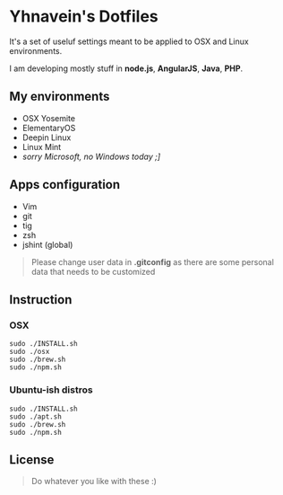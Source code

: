 # Yhnavein's Dotfiles

It's a set of useluf settings meant to be applied to OSX and Linux environments.

I am developing mostly stuff in **node.js**, **AngularJS**, **Java**, **PHP**.

## My environments

* OSX Yosemite
* ElementaryOS
* Deepin Linux
* Linux Mint
* *sorry Microsoft, no Windows today ;]*

## Apps configuration

* Vim
* git
* tig
* zsh
* jshint (global)

> Please change user data in **.gitconfig** as there are some personal data that needs to be customized

## Instruction

### OSX

```
sudo ./INSTALL.sh
sudo ./osx
sudo ./brew.sh
sudo ./npm.sh
```

### Ubuntu-ish distros
```
sudo ./INSTALL.sh
sudo ./apt.sh
sudo ./brew.sh
sudo ./npm.sh
```

## License

> Do whatever you like with these :)